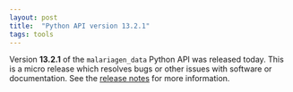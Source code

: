 ```yaml
---
layout: post
title:  "Python API version 13.2.1"
tags: tools
---
```


Version <strong>13.2.1</strong> of the `malariagen_data` Python API was
released today. This is a micro release which resolves bugs or other
issues with software or documentation. See the [release
notes](https://github.com/malariagen/malariagen-data-python/releases/tag/v13.2.1)
for more information.
